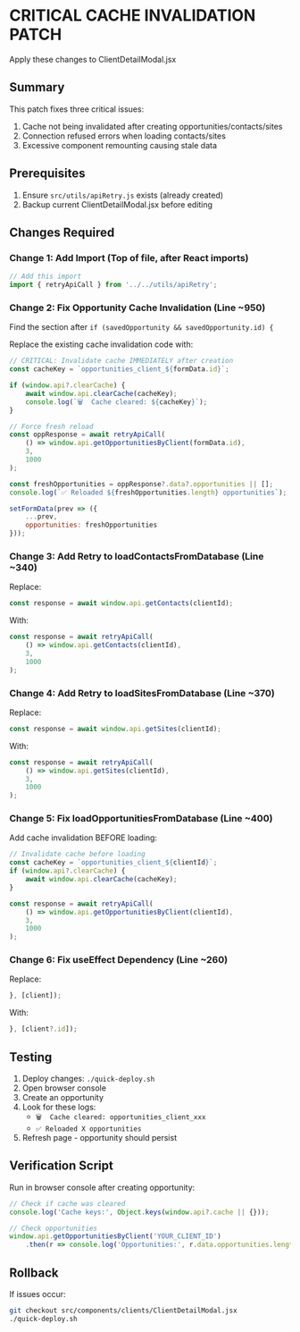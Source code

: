 # CRITICAL CACHE INVALIDATION PATCH
Apply these changes to ClientDetailModal.jsx

## Summary
This patch fixes three critical issues:
1. Cache not being invalidated after creating opportunities/contacts/sites
2. Connection refused errors when loading contacts/sites
3. Excessive component remounting causing stale data

## Prerequisites
1. Ensure `src/utils/apiRetry.js` exists (already created)
2. Backup current ClientDetailModal.jsx before editing

## Changes Required

### Change 1: Add Import (Top of file, after React imports)

```javascript
// Add this import
import { retryApiCall } from '../../utils/apiRetry';
```

### Change 2: Fix Opportunity Cache Invalidation (Line ~950)

Find the section after `if (savedOpportunity && savedOpportunity.id) {`

Replace the existing cache invalidation code with:

```javascript
// CRITICAL: Invalidate cache IMMEDIATELY after creation
const cacheKey = `opportunities_client_${formData.id}`;

if (window.api?.clearCache) {
    await window.api.clearCache(cacheKey);
    console.log(`🗑️  Cache cleared: ${cacheKey}`);
}

// Force fresh reload
const oppResponse = await retryApiCall(
    () => window.api.getOpportunitiesByClient(formData.id),
    3,
    1000
);

const freshOpportunities = oppResponse?.data?.opportunities || [];
console.log(`✅ Reloaded ${freshOpportunities.length} opportunities`);

setFormData(prev => ({
    ...prev,
    opportunities: freshOpportunities
}));
```

### Change 3: Add Retry to loadContactsFromDatabase (Line ~340)

Replace:
```javascript
const response = await window.api.getContacts(clientId);
```

With:
```javascript
const response = await retryApiCall(
    () => window.api.getContacts(clientId),
    3,
    1000
);
```

### Change 4: Add Retry to loadSitesFromDatabase (Line ~370)

Replace:
```javascript
const response = await window.api.getSites(clientId);
```

With:
```javascript
const response = await retryApiCall(
    () => window.api.getSites(clientId),
    3,
    1000
);
```

### Change 5: Fix loadOpportunitiesFromDatabase (Line ~400)

Add cache invalidation BEFORE loading:

```javascript
// Invalidate cache before loading
const cacheKey = `opportunities_client_${clientId}`;
if (window.api?.clearCache) {
    await window.api.clearCache(cacheKey);
}

const response = await retryApiCall(
    () => window.api.getOpportunitiesByClient(clientId),
    3,
    1000
);
```

### Change 6: Fix useEffect Dependency (Line ~260)

Replace:
```javascript
}, [client]);
```

With:
```javascript
}, [client?.id]);
```

## Testing

1. Deploy changes: `./quick-deploy.sh`
2. Open browser console
3. Create an opportunity
4. Look for these logs:
   - `🗑️  Cache cleared: opportunities_client_xxx`
   - `✅ Reloaded X opportunities`
5. Refresh page - opportunity should persist

## Verification Script

Run in browser console after creating opportunity:

```javascript
// Check if cache was cleared
console.log('Cache keys:', Object.keys(window.api?.cache || {}));

// Check opportunities
window.api.getOpportunitiesByClient('YOUR_CLIENT_ID')
    .then(r => console.log('Opportunities:', r.data.opportunities.length));
```

## Rollback

If issues occur:
```bash
git checkout src/components/clients/ClientDetailModal.jsx
./quick-deploy.sh
```
